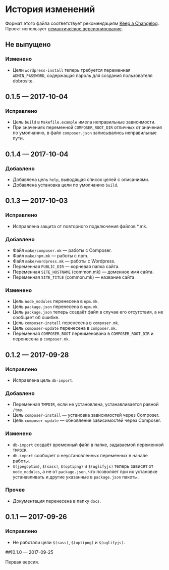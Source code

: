 # История изменений

Формат этого файла соответствует рекомендациям [Keep a Changelog](http://keepachangelog.com/en/1.0.0/).
Проект использует [семантическое версионирование](http://semver.org/spec/v2.0.0.html).

## Не выпущено

### Изменено

- Цели `wordpress-install` теперь требуется переменная `ADMIN_PASSWORD`, содержащая пароль для
  создания пользователя dobrosite.


## 0.1.5 — 2017-10-04

### Исправлено

- Цель `build` в `Makefile.example` имела неправильные зависимости.
- При значениях переменной `COMPOSER_ROOT_DIR` отличных от значения по умолчанию, в файл
  `composer.json` записывались неправильные пути. 


## 0.1.4 — 2017-10-04

### Добавлено

- Добавлена цель `help`, выводящая список целей с описаниями.
- Добавлена установка цели по умолчанию `build`.


## 0.1.3 — 2017-10-03

### Исправлено

- Исправлена защита от повторного подключения файлов *.mk.

### Добавлено

- Файл `make/composer.mk` — работы с Composer.
- Файл `make/npm.mk` — работы с npm.
- Файл `make/wordpress.mk` — работы с Wordpress.
- Переменная `PUBLIC_DIR` — корневая папка сайта.
- Переменная `SITE_HOSTNAME` (common.mk) — доменное имя сайта.
- Переменная `SITE_TITLE` (common.mk) — название сайта.

### Изменено

- Цель `node_modules` перенесена в `npm.mk`.
- Цель `package.json` перенесена в `npm.mk`.
- Цель `package.json` теперь создаёт файл в случае его отсутствия, а не сообщает об ошибке.
- Цель `composer-install` перенесена в `composer.mk`.
- Цель `composer-update` перенесена в `composer.mk`.
- Переменная `COMPOSER_ROOT` переименована в `COMPOSER_ROOT_DIR` и перенесена в `composer.mk`.


## 0.1.2 — 2017-09-28

### Исправлено

- Исправлена цель `db-import`.

### Добавлено

- Переменная `TMPDIR`, если не установлена, устанавливается равной `/tmp`.
- Цель `composer-install` — установка зависимостей через Composer.  
- Цель `composer-update` — обновление зависимостей через Composer.  

### Изменено

- `db-import` создаёт временный файл в папке, задаваемой переменной `TMPDIR`.
- `db-import` сообщает о неустановленных переменных в начале работы.
- `$(jpegoptim)`, `$(sass)`, `$(optipng)` и `$(uglifyjs)` теперь зависят от `node_modules`, а не от
  `package.json`, что позволяет при их установке устанавливать и другие указанные в `package.json`
  пакеты. 

### Прочее

- Документация перенесена в папку `docs`.


## 0.1.1 — 2017-09-26

### Исправлено

- Не работали цели `$(sass)`, `$(optipng)` и `$(uglifyjs)`.


##[0.1.0 — 2017-09-25

Первая версия.
